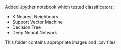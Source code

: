 Added Jpyther notebook which tested classificators:
* K Nearest Neighbours
* Support Vector Machine
* Decision Tree
* Deep Neural Network

This folder contains appropriate images and .csv files
